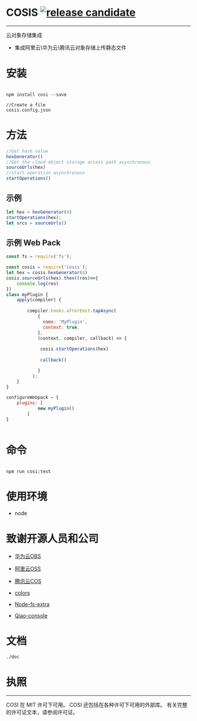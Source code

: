 # COSIS  [![release candidate](https://img.shields.io/npm/v/cosis.svg)](https://www.npmjs.com/package/cosis)
---

云对象存储集成


* 集成阿里云\华为云\腾讯云对象存储上传静态文件

# 安装

```

npm install cosi --save

//Create a file
cosis.config.json

```

# 方法

```js
//Get hash value 
hexGenerator()
//Get the cloud object storage access path asynchronous
sourceUrls(hex)
//start operation asynchronous
startOperations()


```
## 示例
```js
let hex = hexGenerator(4)
startOperations(hex);
let srcs = sourceUrls()
```

## 示例 Web Pack
``` js
const fs = require('fs');

const cosis = require('cosis');
let hex = cosis.hexGenerator(4)
cosis.sourceUrls(hex).then((res)=>{
    console.log(res)
})
class myPlugin {
    apply(compiler) {
        
        compiler.hooks.afterEmit.tapAsync(
            {
              name: 'MyPlugin',
              context: true,
            },
            (context, compiler, callback) => {
             
             cosis.startOperations(hex)
             
             callback()

            }   
          );
    }
}

configureWebpack = {
    plugins: [
            new myPlugin()
        ]
}
 
```
# 命令

```

npm run cosi:test

```

# 使用环境

* node

# 致谢开源人员和公司

* [华为云OBS](https://github.com/huaweicloud/huaweicloud-sdk-nodejs-obs)


* [阿里云OSS](https://github.com/ali-sdk/ali-oss)

* [腾讯云COS](https://github.com/tencentyun/cos-nodejs-sdk-v5)

* [colors](https://github.com/Marak/colors.js)

* [Node-fs-extra](https://github.com/jprichardson/node-fs-extra)

* [Qiao-console](https://github.com/uikoo9/qiao-monorepo/tree/master/packages/qiao-console#readme)

# 文档

```
./doc
```

# 执照
---

COSI 在 MIT 许可下可用。 COSI 还包括在各种许可下可用的外部库。 有关完整的许可证文本，请参阅许可证。